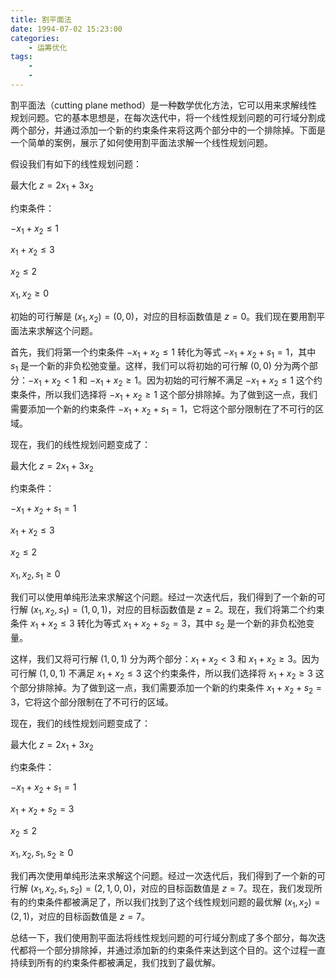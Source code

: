 ```yaml
---
title: 割平面法
date: 1994-07-02 15:23:00
categories: 
    - 运筹优化
tags: 
    - 
    -  
---
```



割平面法（cutting plane method）是一种数学优化方法，它可以用来求解线性规划问题。它的基本思想是，在每次迭代中，将一个线性规划问题的可行域分割成两个部分，并通过添加一个新的约束条件来将这两个部分中的一个排除掉。下面是一个简单的案例，展示了如何使用割平面法求解一个线性规划问题。

假设我们有如下的线性规划问题：

最大化 $z = 2x_1 + 3x_2$

约束条件：

$-x_1 + x_2 \leq 1$

$x_1 + x_2 \leq 3$

$x_2 \leq 2$

$x_1, x_2 \geq 0$

初始的可行解是 $(x_1, x_2) = (0, 0)$，对应的目标函数值是 $z = 0$。我们现在要用割平面法来求解这个问题。

首先，我们将第一个约束条件 $-x_1 + x_2 \leq 1$ 转化为等式 $-x_1 + x_2 + s_1 = 1$，其中 $s_1$ 是一个新的非负松弛变量。这样，我们可以将初始的可行解 $(0, 0)$ 分为两个部分：$-x_1 + x_2 < 1$ 和 $-x_1 + x_2 \geq 1$。因为初始的可行解不满足 $-x_1 + x_2 \leq 1$ 这个约束条件，所以我们选择将 $-x_1 + x_2 \geq 1$ 这个部分排除掉。为了做到这一点，我们需要添加一个新的约束条件 $-x_1 + x_2 + s_1 = 1$，它将这个部分限制在了不可行的区域。

现在，我们的线性规划问题变成了：

最大化 $z = 2x_1 + 3x_2$

约束条件：

$-x_1 + x_2 + s_1 = 1$

$x_1 + x_2 \leq 3$

$x_2 \leq 2$

$x_1, x_2, s_1 \geq 0$

我们可以使用单纯形法来求解这个问题。经过一次迭代后，我们得到了一个新的可行解 $(x_1, x_2, s_1) = (1, 0, 1)$，对应的目标函数值是 $z = 2$。现在，我们将第二个约束条件 $x_1 + x_2 \leq 3$ 转化为等式 $x_1 + x_2 + s_2 = 3$，其中 $s_2$ 是一个新的非负松弛变量。

这样，我们又将可行解 $(1, 0, 1)$ 分为两个部分：$x_1 + x_2 < 3$ 和 $x_1 + x_2 \geq 3$。因为可行解 $(1, 0, 1)$ 不满足 $x_1 + x_2 \leq 3$ 这个约束条件，所以我们选择将 $x_1 + x_2 \geq 3$ 这个部分排除掉。为了做到这一点，我们需要添加一个新的约束条件 $x_1 + x_2 + s_2 = 3$，它将这个部分限制在了不可行的区域。

现在，我们的线性规划问题变成了：

最大化 $z = 2x_1 + 3x_2$

约束条件：

$-x_1 + x_2 + s_1 = 1$

$x_1 + x_2 + s_2 = 3$

$x_2 \leq 2$

$x_1, x_2, s_1, s_2 \geq 0$

我们再次使用单纯形法来求解这个问题。经过一次迭代后，我们得到了一个新的可行解 $(x_1, x_2, s_1, s_2) = (2, 1, 0, 0)$，对应的目标函数值是 $z = 7$。现在，我们发现所有的约束条件都被满足了，所以我们找到了这个线性规划问题的最优解 $(x_1, x_2) = (2, 1)$，对应的目标函数值是 $z = 7$。

总结一下，我们使用割平面法将线性规划问题的可行域分割成了多个部分，每次迭代都将一个部分排除掉，并通过添加新的约束条件来达到这个目的。这个过程一直持续到所有的约束条件都被满足，我们找到了最优解。
